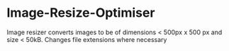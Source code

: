 # Image-Resize-Optimiser
Image resizer converts images to be of dimensions &lt; 500px x 500 px and size &lt; 50kB. Changes file extensions where necessary
